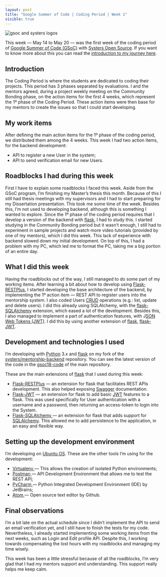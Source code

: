 ```yaml
---
layout: post
title: "Google Summer of Code | Coding Period | Week 1"
visible: true
---
```


![gsoc and systers logos](https://user-images.githubusercontent.com/11148726/52603646-a8c89800-2e5f-11e9-9adb-2e0b08bbc09d.png)

This week — May 14 to May 20 — was the first week of the coding period of [Google Summer of Code (GSoC)](https://summerofcode.withgoogle.com/) with [Systers Open Source](https://github.com/systers). If you want to know more about this you can read the [introduction to my journey here](https://medium.com/isabel-costa-gsoc/intro-to-google-summer-of-code-with-systers-open-source-dbdaa92bd189).

## Introduction

The Coding Period is where the students are dedicated to coding their projects. This period has 3 phases separated by evaluations. 
I and the mentors agreed, during a project weekly meeting on the Community Bonding phase, on the action items for the first 4 weeks, which represent the 1º phase of the Coding Period. These action items were then base for my mentors to create the issues so that I could start developing.

## My work items

After defining the main action items for the 1º phase of the coding period, we distributed them among the 4 weeks. This week I had two action items, for the backend development:

- API to register a new User in the system;
- API to send verification email for new Users.

## Roadblocks I had during this week

First I have to explain some roadblocks I faced this week. Aside from the GSoC program, I’m finishing my Master’s thesis this month. Because of this I still had thesis meetings with my supervisors and I had to start preparing for my Dissertation presentation. This took me some time of the week.
Besides this, I’m not used to developing backend, although this is something I wanted to explore. Since the 1º phase of the coding period requires that I develop a version of the backend with [flask](http://flask.pocoo.org/), I had to study this. I started studying in the Community Bonding period but it wasn’t enough, I still had to experiment in sample projects and watch more video tutorials (provided by one of my mentors), which I did this week. This lack of experience with backend slowed down my initial development. On top of this, I had a problem with my PC, which led me to format the PC, taking me a big portion of an entire day.

## What I did this week

Having the roadblocks out of the way, I still managed to do some part of my working items. After learning a bit about how to develop using [Flask-RESTPlus](http://flask-restplus.readthedocs.io), I started developing the base architecture of the backend, by implementing the 1º action item — REST API to register users into the mentorship system. I also coded Users [CRUD](https://en.wikipedia.org/wiki/Create,_read,_update_and_delete) operations (e.g.: list, update and delete users). I did this already using SQLAlchemy, with the [flask-SQLAlchemy](http://flask-sqlalchemy.pocoo.org) extension, which eased a lot of the development. Besides this, I also managed to implement a part of authentication features, with J[SON Web Tokens (JWT)](https://jwt.io/). I did this by using another extension of [flask](http://flask.pocoo.org/), [flask-JWT](https://pythonhosted.org/Flask-JWT/).

## Development and technologies I used

I’m developing with [Python](https://www.python.org/) 3.x and [flask](http://flask.pocoo.org/) on my fork of the [systers/mentorship-backend](https://github.com/systers/mentorship-backend) repository. You can see the latest version of the code in the [gsoc18-code](https://github.com/systers/mentorship-backend/tree/gsoc18-code) of the main repository.

These are the main extensions of [flask](http://flask.pocoo.org/) that I used during this week:

- [Flask-RESTPlus](http://flask-restplus.readthedocs.io/) — an extension for flask that facilitates REST APIs development. This also helped exposing [Swagger](https://swagger.io/) documentation.
- [Flask-JWT](https://pythonhosted.org/Flask-JWT/) — an extension for flask to add basic [JWT](https://jwt.io/) features to a flask. This was used specifically for User authentication with a username and a password, then returning an access-token to login into the System.
- [Flask-SQLAlchemy ](http://flask-sqlalchemy.pocoo.org/)— an extension for flask that adds support for [SQLAlchemy](http://www.sqlalchemy.org/). This allowed me to add persistence to the application, in an easy and flexible way.

## Setting up the development environment

I’m developing on [Ubuntu OS](https://www.ubuntu.com/). These are the other tools I’m using for the development:

- [Virtualenv ](https://virtualenv.pypa.io/)— This allows the creation of isolated Python environments;
- [Postman ](https://www.getpostman.com/)— API Development Environment that allows me to test the REST API;
- [PyCharm ](https://www.jetbrains.com/pycharm/)— Python Integrated Development Environment (IDE) by JetBrains;
- [Atom ](https://atom.io/)— Open source text editor by Github.

## Final observations

I’m a bit late on the actual schedule since I didn’t implement the API to send an email verification yet, and I still have to finish the tests for my code. Nevertheless, I already started implementing some working items from the next weeks, such as Login and Edit profile API. Despite this, I working towards compensating the lost hours with my roadblocks and managing my time wisely.

This week has been a little stressful because of all the roadblocks, I’m very glad that I had my mentors support and understanding. This support really helps me keep calm.
